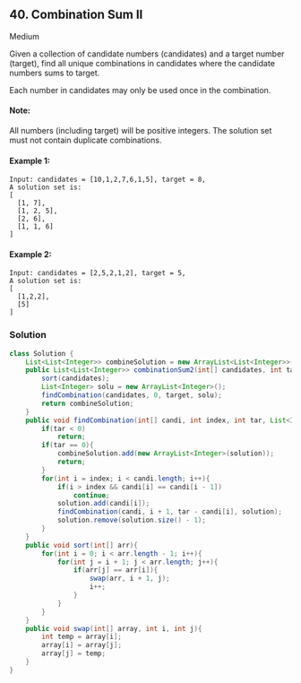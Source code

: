 ## 40. Combination Sum II

Medium

Given a collection of candidate numbers (candidates) and a target number (target), find all unique combinations in candidates where the candidate numbers sums to target.

Each number in candidates may only be used once in the combination.

#### Note:

All numbers (including target) will be positive integers.
The solution set must not contain duplicate combinations.
#### Example 1:
```
Input: candidates = [10,1,2,7,6,1,5], target = 8,
A solution set is:
[
  [1, 7],
  [1, 2, 5],
  [2, 6],
  [1, 1, 6]
]
```
#### Example 2:
```
Input: candidates = [2,5,2,1,2], target = 5,
A solution set is:
[
  [1,2,2],
  [5]
]
```

### Solution
```Java
class Solution {
    List<List<Integer>> combineSolution = new ArrayList<List<Integer>>();
    public List<List<Integer>> combinationSum2(int[] candidates, int target) {
        sort(candidates);
        List<Integer> solu = new ArrayList<Integer>();
        findCombination(candidates, 0, target, solu);
        return combineSolution;
    }
    public void findCombination(int[] candi, int index, int tar, List<Integer> solution){
        if(tar < 0)
            return;
        if(tar == 0){
            combineSolution.add(new ArrayList<Integer>(solution));
            return;
        }
        for(int i = index; i < candi.length; i++){
            if(i > index && candi[i] == candi[i - 1])
                continue;
            solution.add(candi[i]);
            findCombination(candi, i + 1, tar - candi[i], solution);
            solution.remove(solution.size() - 1);
        }
    }
    public void sort(int[] arr){
        for(int i = 0; i < arr.length - 1; i++){
            for(int j = i + 1; j < arr.length; j++){
                if(arr[j] == arr[i]){
                    swap(arr, i + 1, j);
                    i++;
                }
            }
        }
    }
    public void swap(int[] array, int i, int j){
        int temp = array[i];
        array[i] = array[j];
        array[j] = temp;
    }
}
```

